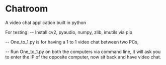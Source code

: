 # Chatroom
A video chat application built in python

For testing:
-- Install cv2, pyaudio, numpy, zlib, imutils via pip

-- One_to_1.py is for having a 1 to 1 video chat between two PCs,

-- Run One_to_1.py on both the computers via command line, it will ask you to enter the IP of the opposite computer, now sit back and have video chat.
